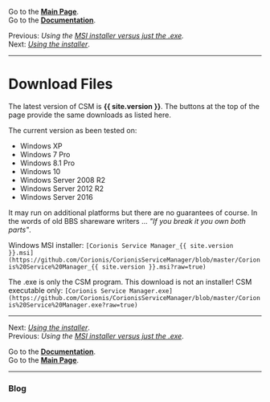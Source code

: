 Go to the [**Main Page**](index).<br/>
Go to the [**Documentation**](help).

Previous: *Using the [MSI installer versus just the .exe](msi-vs-exe.md).*<br/>
Next: *[Using the installer](usinginstaller)*.

---

# Download Files
The latest version of CSM is **{{ site.version }}**. The buttons at the top of the page provide the same downloads as listed here.

The current version as been tested on:
 * Windows XP
 * Windows 7 Pro
 * Windows 8.1 Pro
 * Windows 10
 * Windows Server 2008 R2
 * Windows Server 2012 R2
 * Windows Server 2016

It may run on additional platforms but there are no guarantees
of course. In the words of old BBS shareware writers ... *"If you break it you own both parts"*.

Windows MSI installer: ` [Corionis Service Manager_{{ site.version }}.msi](https://github.com/Corionis/CorionisServiceManager/blob/master/Corionis%20Service%20Manager_{{ site.version }}.msi?raw=true) `

The .exe is only the CSM program. This download is not an installer!
CSM executable only: ` [Corionis Service Manager.exe](https://github.com/Corionis/CorionisServiceManager/blob/master/Corionis%20Service%20Manager.exe?raw=true) `

---

Next: *[Using the installer](usinginstaller)*.<br/>
Previous: *Using the [MSI installer versus just the .exe](msi-vs-exe.md)*.

Go to the [**Documentation**](help).<br/>
Go to the [**Main Page**](index).

---

### Blog
